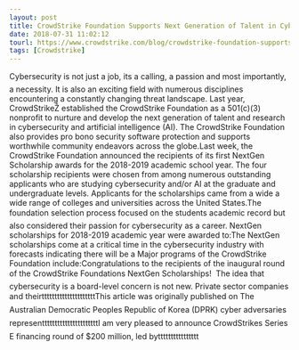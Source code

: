 ```yaml
---
layout: post
title: CrowdStrike Foundation Supports Next Generation of Talent in Cybersecurity
date: 2018-07-31 11:02:12
tourl: https://www.crowdstrike.com/blog/crowdstrike-foundation-supports-next-generation-of-talent-in-cybersecurity/
tags: [Crowdstrike]
---
```

Cybersecurity is not just a job, its a calling, a passion and most importantly, a necessity. It is also an exciting field with numerous disciplines encountering a constantly changing threat landscape. Last year, CrowdStrikeŽ established the CrowdStrike Foundation as a 501(c)(3) nonprofit to nurture and develop the next generation of talent and research in cybersecurity and artificial intelligence (AI). The CrowdStrike Foundation also provides pro bono security software protection and supports worthwhile community endeavors across the globe.Last week, the CrowdStrike Foundation announced the recipients of its first NextGen Scholarship awards for the 2018-2019 academic school year. The four scholarship recipients were chosen from among numerous outstanding applicants who are studying cybersecurity and/or AI at the graduate and undergraduate levels. Applicants for the scholarships came from a wide a wide range of colleges and universities across the United States.The foundation selection process focused on the students academic record but also considered their passion for cybersecurity as a career. NextGen scholarships for 2018-2019 academic year were awarded to:The NextGen scholarships come at a critical time in the cybersecurity industry with forecasts indicating there will be a Major programs of the CrowdStrike Foundation include:Congratulations to the recipients of the inaugural round of the CrowdStrike Foundations NextGen Scholarships!  The idea that cybersecurity is a board-level concern is not new. Private sector companies and theirtttttttttttttttttttttThis article was originally published on The Australian Democratic Peoples Republic of Korea (DPRK) cyber adversaries representtttttttttttttttttttttI am very pleased to announce CrowdStrikes Series E financing round of $200 million, led bytttttttttttttttt